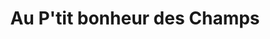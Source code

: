 ---
title: "Au P'tit bonheur des Champs"
url: /brindas/au-ptit-bonheur-des-champs/
shop: Hofladen
---